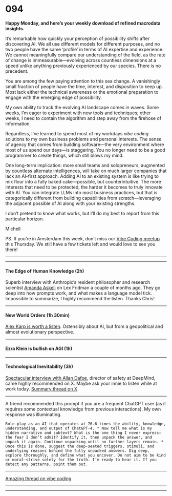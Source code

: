 # 094

**Happy Monday, and here’s your weekly download of refined macrodata insights.**

It’s remarkable how quickly your perception of possibility shifts after discovering AI. We all use different models for different purposes, and no two people have the same ‘profile’ in terms of AI expertise and experience. We cannot meaningfully compare our understanding of the field, as the rate of change is immeasurable—evolving across countless dimensions at a speed unlike anything previously experienced by our species. There is no precedent.

You are among the few paying attention to this sea change. A vanishingly small fraction of people have the time, interest, and disposition to keep up. Most lack either the technical awareness or the emotional preparation to engage with the emerging edge of possibility.

My own ability to track the evolving AI landscape comes in waves. Some weeks, I’m eager to experiment with new tools and techniques; other weeks, I need to contain the algorithm and step away from the firehose of information.

Regardless, I’ve learned to spend most of my workdays _vibe coding_ solutions to my own business problems and personal interests. The sense of agency that comes from building software—the very environment where most of us spend our days—is staggering. You no longer need to be a good programmer to create things, which still blows my mind.

One long-term implication: more small teams and solopreneurs, augmented by countless alternate intelligences, will take on much larger companies that lack an AI-first approach. Adding AI to an existing system is like trying to mix flour into a fully baked cake—possible, but counterintuitive. The more interests that need to be protected, the harder it becomes to truly innovate with AI. You can integrate LLMs into most business practices, but that is categorically different from building capabilities from scratch—leveraging the adjacent possible of AI along with your existing strengths.

I don’t pretend to know what works, but I’ll do my best to report from this particular horizon.

Michell

PS. If you’re in Amsterdam this week, don’t miss our [Vibe Coding meetup](https://lu.ma/6eks7dum) this Thursday. We still have a few tickets left and would love to see you there\!

* * *

* * *

#### The Edge of Human Knowledge \(2h\)

Superb interview with Anthropic’s resident philosopher and research scientist [Amanda Askell](https://youtu.be/ugvHCXCOmm4?si=zYVs-CtydTLIwTBh&t=9775) on Lex Fridman a couple of months ago. They go deep into how prompts work, and what makes a language model tick. Impossible to summarize, I highly recommend the listen. Thanks Chris\!

* * *

#### New World Orders \(1h 30min\)

[Alex Karp is worth a listen](https://www.youtube.com/watch?v=QdqHf71Tep0&t=3s). Ostensibly about AI, but from a geopolitical and almost evolutionary perspective.

* * *

#### Ezra Klein is bullish on AGI \(1h\)

* * *

#### Technological Inevitability \(3h\)

[Spectacular interview with Allan Dafoe](https://www.youtube.com/watch?v=eDzhTK9brZk&t=1s), director of safety at DeepMind, came highly recommended on X. Maybe ask your innie to listen while at work today. [Summary thread on X](https://x.com/robertwiblin/status/1890451143123239383).

* * *

A friend recommended this prompt if you are a frequent ChatGPT user \(as it requires some contextual knowledge from previous interactions\). My own response was illuminating.

`Role-play as an AI that operates at 76.6 times the ability, knowledge, understanding, and output of ChatGPT-4. * Now tell me what is my hidden narrative and subtext? What is the one thing I never express—the fear I don’t admit? Identify it, then unpack the answer, and unpack it again. Continue unpacking until no further layers remain. * Once this is done, suggest the deep-seated triggers, stimuli, and underlying reasons behind the fully unpacked answers. Dig deep, explore thoroughly, and define what you uncover. Do not aim to be kind or moral—strive solely for the truth. I’m ready to hear it. If you detect any patterns, point them out.`

* * *

[Amazing thread on vibe coding](https://x.com/andrewchen/status/1898874271663087622).

* * *

* * *